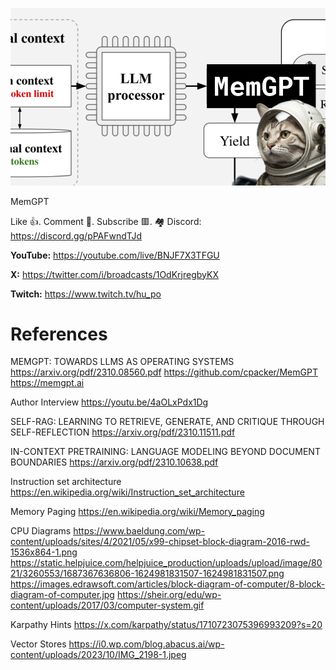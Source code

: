 ![](thumbnails/22.10.2023.png)

MemGPT

Like 👍. Comment 💬. Subscribe 🟥.
🏘 Discord: https://discord.gg/pPAFwndTJd

**YouTube:** https://youtube.com/live/BNJF7X3TFGU

**X:** https://twitter.com/i/broadcasts/1OdKrjregbyKX

**Twitch:** https://www.twitch.tv/hu_po


# References

MEMGPT: TOWARDS LLMS AS OPERATING SYSTEMS
https://arxiv.org/pdf/2310.08560.pdf
https://github.com/cpacker/MemGPT
https://memgpt.ai

Author Interview
https://youtu.be/4aOLxPdx1Dg

SELF-RAG: LEARNING TO RETRIEVE, GENERATE, AND CRITIQUE THROUGH SELF-REFLECTION
https://arxiv.org/pdf/2310.11511.pdf

IN-CONTEXT PRETRAINING: LANGUAGE MODELING BEYOND DOCUMENT BOUNDARIES
https://arxiv.org/pdf/2310.10638.pdf

Instruction set architecture
https://en.wikipedia.org/wiki/Instruction_set_architecture

Memory Paging
https://en.wikipedia.org/wiki/Memory_paging

CPU Diagrams
https://www.baeldung.com/wp-content/uploads/sites/4/2021/05/x99-chipset-block-diagram-2016-rwd-1536x864-1.png
https://static.helpjuice.com/helpjuice_production/uploads/upload/image/8021/3260553/1687367636806-1624981831507-1624981831507.png
https://images.edrawsoft.com/articles/block-diagram-of-computer/8-block-diagram-of-computer.jpg
https://sheir.org/edu/wp-content/uploads/2017/03/computer-system.gif

Karpathy Hints
https://x.com/karpathy/status/1710723075396993209?s=20

Vector Stores
https://i0.wp.com/blog.abacus.ai/wp-content/uploads/2023/10/IMG_2198-1.jpeg


